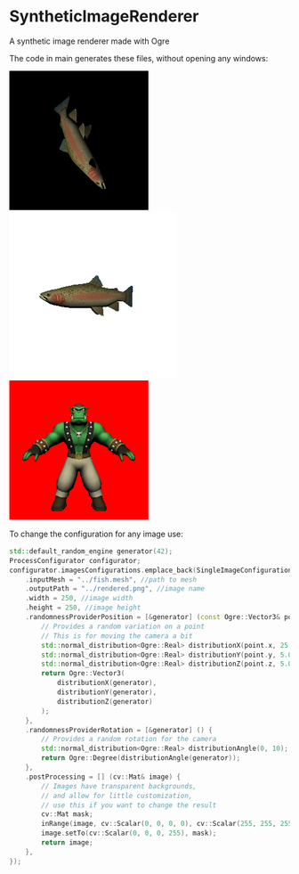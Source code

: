 # SyntheticImageRenderer
A synthetic image renderer made with Ogre

The code in main generates these files, without opening any windows:

<img src="rendered.png"/> <img src="rendered2.png"/> <img src="rendered3.png"/>

To change the configuration for any image use:
```c++
std::default_random_engine generator(42);
ProcessConfigurator configurator;
configurator.imagesConfigurations.emplace_back(SingleImageConfiguration {
    .inputMesh = "../fish.mesh", //path to mesh
    .outputPath = "../rendered.png", //image name
    .width = 250, //image width
    .height = 250, //image height
    .randomnessProviderPosition = [&generator] (const Ogre::Vector3& point) { 
        // Provides a random variation on a point
        // This is for moving the camera a bit
        std::normal_distribution<Ogre::Real> distributionX(point.x, 25.0);
        std::normal_distribution<Ogre::Real> distributionY(point.y, 5.0);
        std::normal_distribution<Ogre::Real> distributionZ(point.z, 5.0);
        return Ogre::Vector3(
            distributionX(generator),
            distributionY(generator),
            distributionZ(generator)
        );
    },
    .randomnessProviderRotation = [&generator] () {
        // Provides a random rotation for the camera
        std::normal_distribution<Ogre::Real> distributionAngle(0, 10);
        return Ogre::Degree(distributionAngle(generator));
    },
    .postProcessing = [] (cv::Mat& image) {
    	// Images have transparent backgrounds,
    	// and allow for little customization,
    	// use this if you want to change the result
        cv::Mat mask;
        inRange(image, cv::Scalar(0, 0, 0, 0), cv::Scalar(255, 255, 255, 0), mask);
        image.setTo(cv::Scalar(0, 0, 0, 255), mask);
        return image;
    },
});
```